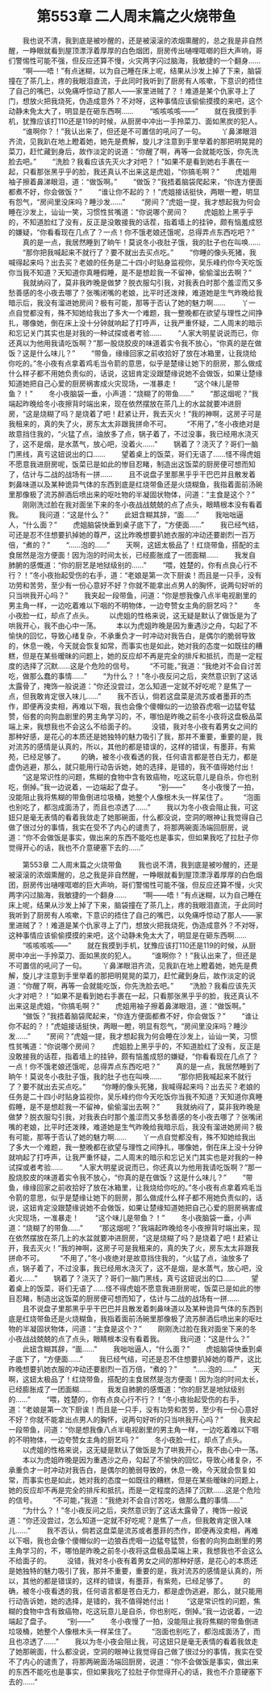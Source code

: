 # 　　第553章 二人周末篇之火烧带鱼
　　我也说不清，我到底是被吵醒的，还是被滚滚的浓烟熏醒的，总之我是非自然醒，一睁眼就看到屋顶漂浮着厚厚的白色烟团，厨房传出嗵哩哐啷的巨大声响，哥们警惕性可能不强，但反应还算不慢，火灾两字闪过脑海，我敏捷的一个翻身……
　　“啊——唔！”有点迷糊，以为自己睡在床上呢，结果从沙发上掉了下来，脑袋撞在了茶几上，疼的我眼泪直流，于此同时我听到了厨房有人咳嗽，下意识的捂住了自己的嘴巴，以免痛呼惊动了那人——家里进贼了？！难道是某个仇家寻上了门，想放火把我烧死，伪造成意外？不对呀，这种事情应该偷偷摸摸的来吧，这个动静未免太大了，明显是在砸东西啊……
　　“咳咳咳咳——”
　　就在我摸到手机，犹豫应该打110还是119的时候，从厨房中冲出一手拎菜刀、面如黑炭的犯人。
　　“谁啊你？！”我认出来了，但还是不可置信的吼问了一句。
　　丫鼻涕眼泪齐流，见我趴在地上瞪着她，她先是费解，旋儿才注意到手里举着的那把明晃晃的菜刀，赶忙藏到身后，故作淡定的说道：“你醒了啊，再等一会就能吃饭，你先洗脸去吧。”
　　“洗脸？我看应该先灭火才对吧？！”如果不是看到她右手裹在一起，只看那张黑乎乎的脸，我还真认不出来这是虎姐，“你搞毛啊？”
　　虎姐用袖子擦着鼻涕眼泪，道：“做饭啊。”
　　“做饭？”我捂着脑袋爬起来，“你连方便面都煮不好，你会做饭？”
　　“谁让你不起的？！”虎姐接话挺快，两眼一瞪，明显有怨气，“房间里没床吗？睡沙发……”
　　“房间？”虎姐一提，我才想起我为何会睡在沙发上，讪讪一笑，习惯性贫嘴道：“你说哪个房间？
　　虎姐脸上黑乎乎的，不知道脸红了没有，反正是没敢接我的话茬，指着墙上的挂钟，颇有恼羞成怒的嫌疑，“你看看现在几点了？一点！你不饿老娘还饿呢，总得弄点东西吃吧？”
　　真的是一点，我居然睡到了晌午！莫说冬小夜肚子饿，我的肚子也在叫唤……
　　“那你把我喊起来不就行了？要不就出去买点吃。”
　　“你睡的像头死猪，我喊得起来吗？出去买？老娘的任务是二十四小时贴身监视你，吴乐峰约你今天吃饭你当我不知道？天知道你真睡假睡，是不是想趁我一不留神，偷偷溜出去啊？”
　　我就纳闷了，莫非我昨晚是做梦？脱衣服勾引我，对我表白时那个羞涩而又多愁善感的冬小夜去哪了？张嘴闭嘴的老娘，比平时还泼辣，难道她是生气昨晚给我暗示后，我没有溜进她房间？极有可能，那等于否认了她的魅力啊……
　　丫一点自觉都没有，殊不知她给我出了多大一个难题，我一整晚都在欲望与理性之间挣扎，哪像她，倒在床上没十分钟就响起了打呼声，让我严重怀疑，二人周末的暗示和忘记关门其实也是对我的一种试探或者考验……
　　“人家大明星说说而已，你还真以为他用我请吃饭啊？”那一股烧胶皮的味道着实令我不放心，“你真的是在做饭？这是什么味儿？”
　　“带鱼，缘缘回家之前收拾好了放在冰箱里，让我烧给你吃的。”冬小夜有点拿着鸡毛当令箭的意思，似乎是楚缘让她下的厨房，那么做成什么样子都不用她负责似的，话说，这妞肯定没跟楚缘说她不会做饭，如果让楚缘知道她把自己心爱的厨房祸害成火灾现场，一准暴走！
　　“这个味儿是带鱼？！”
　　冬小夜脑袋一垂，小声道：“烧糊了的带鱼……”
　　“那这烟呢？”我端起昨晚给冬小夜擦背时端出来，现在依然摆放在茶几上的水盆就要冲进厨房，“这是烧糊了吗？是烧着了吧！赶紧让开，我去灭火！”我的神啊，这房子可是我租来的，真的失了火，房东太太非跟我拼命不可。
　　“不用了，”冬小夜绝对是故意挡住我的，“火猛了点，油放多了点，锅子着了，不过没事，我已经用水浇灭了，这不是烟，是水蒸气，放心吧，没着火……”
　　锅着了？浇灭了？哥们一脑门黑线，真亏这妞说出的口……
　　望着桌上的饭菜，哥们无语了……怪不得虎姐不愿意我进厨房呢，饭菜已是如此的惨目忍睹，制造出这饭菜的厨房便可想而知了，估计与二战的战场有一拼……
　　且不说盘子里那黑乎乎干巴巴并且散发着刺鼻味道以及某种诡异气体的东西到底是红烧带鱼还是火烧糊鱼，我指着面前汤碗里那像极了流苏醉酒后喷出来的呕吐物的半凝固状物体，问道：“主食是这个？”
　　刚刚洗过脸在我对面坐下来的冬小夜战战兢兢的点了点头，眼睛根本没有看着我。
　　我问道：“这是什么？”
　　此妞含糊其辞，“面……”
　　我咄咄逼人，“什么面？”
　　虎姐脑袋快垂到桌子底下了，“方便面……”
　　我已经气结，可还是忍不住想要扒掉她的尊严，这比昨晚想要扒她衣服的冲动还要剧烈一百万倍，“煮的？”
　　“……泡的……”
　　天啊，这妞太极品了！红烧带鱼，搭配的主食居然是泡方便面！因为泡的时间太长，已经膨胀成了一团面糊……
　　我发自肺腑的感慨道：“你的厨艺是地狱级别的……”
　　“喂，姓楚的，你有点良心行不行？！”冬小夜抬起受伤的右手，道：“老娘是第一次下厨诶！而且是一只手，没有功劳和苦劳，至少有一份心意好不好？你就不能拿出点男人的胸怀，说两句好听的只当哄我开心吗？”
　　我夹起一段带鱼，问道：“你是想我像八点半电视剧里的男主角一样，一边吃着难以下咽的不明物体，一边夸赞女主角的厨艺吗？”
　　冬小夜脸一红，却点了点头。
　　以虎姐的性格来说，这无疑是默认了做饭是为了哄我开心，我不由心中一荡。
　　本以为虎姐昨晚是因为重遇沙之舟，勾起了不愉快的回忆，导致心绪复杂，不承重负才一时冲动对我告白，是偶尔的脆弱导致的，休息一晚，今天就会恢复如常，而事实也是如此，她对我的态度一如既往的糟糕，但是在某些暧昧的问题上，她的反应却不再是完全的排斥和抵抗，而是一定程度的选择了沉默……这是个危险的信号。
　　“不可能，”我道：“我绝对不会自讨苦吃，做那么蠢的事情……”
　　“为什么？！”冬小夜反问之后，突然意识到了这话太露骨了，掩饰一般说道：“你还没尝过，怎么知道一定就不好吃呢？是焦了一点，但我敢肯定很入味儿……”
　　我不否认，倘若这盘菜是流苏或者墨菲的杰作，即便再没卖相，再难以下咽，我也会像个傻帽似的一边狼吞虎咽一边猛夸猛赞，俗套的向狗血剧里的男主角学习的，不，哪怕是昨晚之前冬小夜将这盘极品菜端上来，我想我也不会这么不给面子的。
　　没错，我对冬小夜有着男女之间的那种好感，是花心的本质还是她独特的魅力吸引了我，那并不重要，重要的是，我对流苏的感情是认真的，所以，其他的都是错误的，这样的错误，有墨菲，有紫苑，已经足够了。
　　的确，被冬小夜看透的我，任何语言都是苍白无力，都是虚伪逃避，那么，就只能用行动告诉她，她的选择，是错的，我不值得她付出！
　　“这是常识性的问题，焦糊的食物中含有致癌物，吃这玩意儿是自杀，你也别吃，倒掉。”我一边说着，一边端起了盘子。
　　“别——”
　　冬小夜慢了一拍，没能阻止我将焦糊的带鱼倒进垃圾桶，她整个人像根木头一样呆住了。
　　“泡面也别吃了，都泡成面汤了，而且也凉透了……”
　　我以为冬小夜会阻止我，可这妞只是毫无表情的看着我敛走了她那碗面，什么都没说，空洞的眼神让我觉得自己做了很过分的事情，我实在受不了内心的谴责了，将那两碗面汤端回厨房，说道：“你不会做饭是事实，做出来的东西不能吃也是事实，但如果我吃了拉肚子你觉得开心的话，我也不介意硬塞下去的……”

　　第553章 二人周末篇之火烧带鱼
　　我也说不清，我到底是被吵醒的，还是被滚滚的浓烟熏醒的，总之我是非自然醒，一睁眼就看到屋顶漂浮着厚厚的白色烟团，厨房传出嗵哩哐啷的巨大声响，哥们警惕性可能不强，但反应还算不慢，火灾两字闪过脑海，我敏捷的一个翻身……
　　“啊——唔！”有点迷糊，以为自己睡在床上呢，结果从沙发上掉了下来，脑袋撞在了茶几上，疼的我眼泪直流，于此同时我听到了厨房有人咳嗽，下意识的捂住了自己的嘴巴，以免痛呼惊动了那人——家里进贼了？！难道是某个仇家寻上了门，想放火把我烧死，伪造成意外？不对呀，这种事情应该偷偷摸摸的来吧，这个动静未免太大了，明显是在砸东西啊……
　　“咳咳咳咳——”
　　就在我摸到手机，犹豫应该打110还是119的时候，从厨房中冲出一手拎菜刀、面如黑炭的犯人。
　　“谁啊你？！”我认出来了，但还是不可置信的吼问了一句。
　　丫鼻涕眼泪齐流，见我趴在地上瞪着她，她先是费解，旋儿才注意到手里举着的那把明晃晃的菜刀，赶忙藏到身后，故作淡定的说道：“你醒了啊，再等一会就能吃饭，你先洗脸去吧。”
　　“洗脸？我看应该先灭火才对吧？！”如果不是看到她右手裹在一起，只看那张黑乎乎的脸，我还真认不出来这是虎姐，“你搞毛啊？”
　　虎姐用袖子擦着鼻涕眼泪，道：“做饭啊。”
　　“做饭？”我捂着脑袋爬起来，“你连方便面都煮不好，你会做饭？”
　　“谁让你不起的？！”虎姐接话挺快，两眼一瞪，明显有怨气，“房间里没床吗？睡沙发……”
　　“房间？”虎姐一提，我才想起我为何会睡在沙发上，讪讪一笑，习惯性贫嘴道：“你说哪个房间？
　　虎姐脸上黑乎乎的，不知道脸红了没有，反正是没敢接我的话茬，指着墙上的挂钟，颇有恼羞成怒的嫌疑，“你看看现在几点了？一点！你不饿老娘还饿呢，总得弄点东西吃吧？”
　　真的是一点，我居然睡到了晌午！莫说冬小夜肚子饿，我的肚子也在叫唤……
　　“那你把我喊起来不就行了？要不就出去买点吃。”
　　“你睡的像头死猪，我喊得起来吗？出去买？老娘的任务是二十四小时贴身监视你，吴乐峰约你今天吃饭你当我不知道？天知道你真睡假睡，是不是想趁我一不留神，偷偷溜出去啊？”
　　我就纳闷了，莫非我昨晚是做梦？脱衣服勾引我，对我表白时那个羞涩而又多愁善感的冬小夜去哪了？张嘴闭嘴的老娘，比平时还泼辣，难道她是生气昨晚给我暗示后，我没有溜进她房间？极有可能，那等于否认了她的魅力啊……
　　丫一点自觉都没有，殊不知她给我出了多大一个难题，我一整晚都在欲望与理性之间挣扎，哪像她，倒在床上没十分钟就响起了打呼声，让我严重怀疑，二人周末的暗示和忘记关门其实也是对我的一种试探或者考验……
　　“人家大明星说说而已，你还真以为他用我请吃饭啊？”那一股烧胶皮的味道着实令我不放心，“你真的是在做饭？这是什么味儿？”
　　“带鱼，缘缘回家之前收拾好了放在冰箱里，让我烧给你吃的。”冬小夜有点拿着鸡毛当令箭的意思，似乎是楚缘让她下的厨房，那么做成什么样子都不用她负责似的，话说，这妞肯定没跟楚缘说她不会做饭，如果让楚缘知道她把自己心爱的厨房祸害成火灾现场，一准暴走！
　　“这个味儿是带鱼？！”
　　冬小夜脑袋一垂，小声道：“烧糊了的带鱼……”
　　“那这烟呢？”我端起昨晚给冬小夜擦背时端出来，现在依然摆放在茶几上的水盆就要冲进厨房，“这是烧糊了吗？是烧着了吧！赶紧让开，我去灭火！”我的神啊，这房子可是我租来的，真的失了火，房东太太非跟我拼命不可。
　　“不用了，”冬小夜绝对是故意挡住我的，“火猛了点，油放多了点，锅子着了，不过没事，我已经用水浇灭了，这不是烟，是水蒸气，放心吧，没着火……”
　　锅着了？浇灭了？哥们一脑门黑线，真亏这妞说出的口……
　　望着桌上的饭菜，哥们无语了……怪不得虎姐不愿意我进厨房呢，饭菜已是如此的惨目忍睹，制造出这饭菜的厨房便可想而知了，估计与二战的战场有一拼……
　　且不说盘子里那黑乎乎干巴巴并且散发着刺鼻味道以及某种诡异气体的东西到底是红烧带鱼还是火烧糊鱼，我指着面前汤碗里那像极了流苏醉酒后喷出来的呕吐物的半凝固状物体，问道：“主食是这个？”
　　刚刚洗过脸在我对面坐下来的冬小夜战战兢兢的点了点头，眼睛根本没有看着我。
　　我问道：“这是什么？”
　　此妞含糊其辞，“面……”
　　我咄咄逼人，“什么面？”
　　虎姐脑袋快垂到桌子底下了，“方便面……”
　　我已经气结，可还是忍不住想要扒掉她的尊严，这比昨晚想要扒她衣服的冲动还要剧烈一百万倍，“煮的？”
　　“……泡的……”
　　天啊，这妞太极品了！红烧带鱼，搭配的主食居然是泡方便面！因为泡的时间太长，已经膨胀成了一团面糊……
　　我发自肺腑的感慨道：“你的厨艺是地狱级别的……”
　　“喂，姓楚的，你有点良心行不行？！”冬小夜抬起受伤的右手，道：“老娘是第一次下厨诶！而且是一只手，没有功劳和苦劳，至少有一份心意好不好？你就不能拿出点男人的胸怀，说两句好听的只当哄我开心吗？”
　　我夹起一段带鱼，问道：“你是想我像八点半电视剧里的男主角一样，一边吃着难以下咽的不明物体，一边夸赞女主角的厨艺吗？”
　　冬小夜脸一红，却点了点头。
　　以虎姐的性格来说，这无疑是默认了做饭是为了哄我开心，我不由心中一荡。
　　本以为虎姐昨晚是因为重遇沙之舟，勾起了不愉快的回忆，导致心绪复杂，不承重负才一时冲动对我告白，是偶尔的脆弱导致的，休息一晚，今天就会恢复如常，而事实也是如此，她对我的态度一如既往的糟糕，但是在某些暧昧的问题上，她的反应却不再是完全的排斥和抵抗，而是一定程度的选择了沉默……这是个危险的信号。
　　“不可能，”我道：“我绝对不会自讨苦吃，做那么蠢的事情……”
　　“为什么？！”冬小夜反问之后，突然意识到了这话太露骨了，掩饰一般说道：“你还没尝过，怎么知道一定就不好吃呢？是焦了一点，但我敢肯定很入味儿……”
　　我不否认，倘若这盘菜是流苏或者墨菲的杰作，即便再没卖相，再难以下咽，我也会像个傻帽似的一边狼吞虎咽一边猛夸猛赞，俗套的向狗血剧里的男主角学习的，不，哪怕是昨晚之前冬小夜将这盘极品菜端上来，我想我也不会这么不给面子的。
　　没错，我对冬小夜有着男女之间的那种好感，是花心的本质还是她独特的魅力吸引了我，那并不重要，重要的是，我对流苏的感情是认真的，所以，其他的都是错误的，这样的错误，有墨菲，有紫苑，已经足够了。
　　的确，被冬小夜看透的我，任何语言都是苍白无力，都是虚伪逃避，那么，就只能用行动告诉她，她的选择，是错的，我不值得她付出！
　　“这是常识性的问题，焦糊的食物中含有致癌物，吃这玩意儿是自杀，你也别吃，倒掉。”我一边说着，一边端起了盘子。
　　“别——”
　　冬小夜慢了一拍，没能阻止我将焦糊的带鱼倒进垃圾桶，她整个人像根木头一样呆住了。
　　“泡面也别吃了，都泡成面汤了，而且也凉透了……”
　　我以为冬小夜会阻止我，可这妞只是毫无表情的看着我敛走了她那碗面，什么都没说，空洞的眼神让我觉得自己做了很过分的事情，我实在受不了内心的谴责了，将那两碗面汤端回厨房，说道：“你不会做饭是事实，做出来的东西不能吃也是事实，但如果我吃了拉肚子你觉得开心的话，我也不介意硬塞下去的……”
